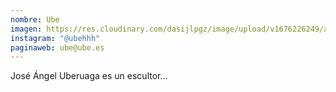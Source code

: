 ```yaml
---
nombre: Ube
imagen: https://res.cloudinary.com/dasijlpgz/image/upload/v1676226249/artistas/Ube/Nombre.png
instagram: "@ubehhh"
paginaweb: ube@ube.es
---
```

José Ángel Uberuaga es un escultor...
